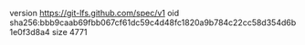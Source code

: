 version https://git-lfs.github.com/spec/v1
oid sha256:bbb9caab69fbb067cf61dc59c4d48fc1820a9b784c22cc58d354d6b1e0f3d8a4
size 4771

